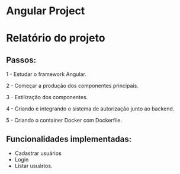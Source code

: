 # Angular Project

# Relatório do projeto

## Passos:

1 - Estudar o framework Angular.

2 - Começar a produção dos componentes principais.

3 - Estilização dos componentes.

4 - Criando e integrando o sistema de autorização junto ao backend.

5 - Criando o container Docker com Dockerfile.


## Funcionalidades implementadas:

- Cadastrar usuários
- Login
- Listar usuários.
